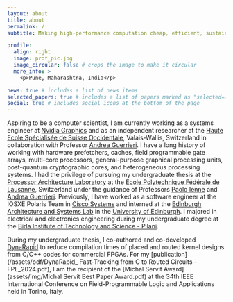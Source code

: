 ```yaml
---
layout: about
title: about
permalink: /
subtitle: Making high-performance computation cheap, efficient, sustainable and accessible.

profile:
  align: right
  image: prof_pic.jpg
  image_circular: false # crops the image to make it circular
  more_info: >
    <p>Pune, Maharashtra, India</p>

news: true # includes a list of news items
selected_papers: true # includes a list of papers marked as "selected={true}"
social: true # includes social icons at the bottom of the page
---
```


Aspiring to be a computer scientist, I am currently working as a systems engineer at [Nvidia Graphics](https://www.nvidia.com/en-in/) and as an independent researcher at the [Haute Ecole Spécialisée de Suisse Occidentale](https://www.hes-so.ch/accueil), Valais-Wallis, Switzerland in collaboration with Professor [Andrea Guerrieri](https://people.hes-so.ch/en/profile/7560748869-andrea-guerrieri). I have a long history of working with hardware prefetchers, caches, field programmable gate arrays, multi-core processors, general-purpose graphical processing units, post-quantum cryptographic cores, and heterogeneous processing systems. I had the privilege of pursuing my undergraduate thesis at the [Processor Architecture Laboratory](https://www.epfl.ch/labs/lap/) at the [École Polytechnique Fédérale de Lausanne](https://www.epfl.ch/en/), Switzerland under the guidance of Professors [Paolo Ienne](https://people.epfl.ch/paolo.ienne) and [Andrea Guerrieri](https://people.hes-so.ch/en/profile/7560748869-andrea-guerrieri). Previously, I have worked as a software engineer at the IOSXE Polaris Team in [Cisco Systems](https://www.cisco.com/c/en_in/index.html) and interned at the [Edinburgh Architecture and Systems Lab](https://easelab.inf.ed.ac.uk/) in the [University of Edinburgh](https://www.ed.ac.uk/). I majored in electrical and electronics engineering during my undergraduate degree at the [Birla Institute of Technology and Science - Pilani](https://www.bits-pilani.ac.in/pilani).

During my undergraduate thesis, I co-authored and co-developed [DynaRapid](https://sites.google.com/view/dynarapid/) to reduce compilation times of placed and routed kernel designs from C/C++ codes for commercial FPGAs. For my [publication](/assets/pdf/DynaRapid_ Fast-Tracking from C to Routed Circuits - FPL_2024.pdf), I am the recipient of the [Michal Servit Award](assets/img/Michal Servit Best Paper Award.pdf) at the 34th IEEE International Conference on Field-Programmable Logic and Applications held in Torino, Italy.

<!-- Write your biography here. Tell the world about yourself. Link to your favorite [subreddit](http://reddit.com). You can put a picture in, too. The code is already in, just name your picture `prof_pic.jpg` and put it in the `img/` folder.

Put your address / P.O. box / other info right below your picture. You can also disable any of these elements by editing `profile` property of the YAML header of your `_pages/about.md`. Edit `_bibliography/papers.bib` and Jekyll will render your [publications page](/al-folio/publications/) automatically.

Link to your social media connections, too. This theme is set up to use [Font Awesome icons](https://fontawesome.com/) and [Academicons](https://jpswalsh.github.io/academicons/), like the ones below. Add your Facebook, Twitter, LinkedIn, Google Scholar, or just disable all of them. -->
